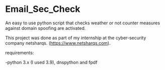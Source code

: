 # Email_Sec_Check
An easy to use python script that checks weather or not counter measures against domain spoofing are activated.


This project was done as part of my internship at the cyber-security company netsharqs. (https://www.netsharqs.com).

requirements:
  
-python 3.x (I used 3.9), dnspython and fpdf
